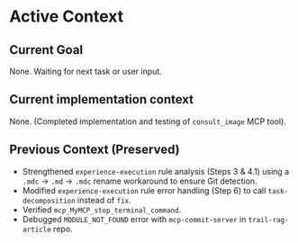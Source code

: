 # Active Context

## Current Goal
None. Waiting for next task or user input.

## Current implementation context
None. (Completed implementation and testing of `consult_image` MCP tool).

## Previous Context (Preserved)
- Strengthened `experience-execution` rule analysis (Steps 3 & 4.1) using a `.mdc` -> `.md` -> `.mdc` rename workaround to ensure Git detection.
- Modified `experience-execution` rule error handling (Step 6) to call `task-decomposition` instead of `fix`.
- Verified `mcp_MyMCP_stop_terminal_command`.
- Debugged `MODULE_NOT_FOUND` error with `mcp-commit-server` in `trail-rag-article` repo.